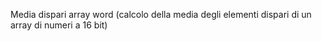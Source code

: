 Media dispari array word (calcolo della media degli elementi dispari di un array di numeri a 16 bit)
